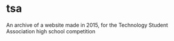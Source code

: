 # tsa
An archive of a website made in 2015, for the Technology Student Association high school competition
